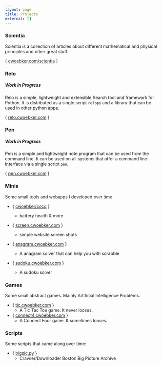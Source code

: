 ```yaml
---
layout: page
title: Projects
external: []
---
```


### Scientia ###

Scientia is a collection of articles about different mathematical and physical principles and other great stuff.

{ [cwoebker.com/scientia](/scientia) }

### Relo ###

##### Work in Progress #####

Relo is a simple, lightweight and extensible Search tool and framework for Python. It is distributed as a
single script `relopy` and a library that can be used in other python apps.

{ [relo.cwoebker.com](http://relo.cwoebker.com) }

### Pen ###

##### Work in Progress #####

Pen is a simple and lightweight note program that can be used from the command line. It can be used on all systems that offer a command line interface via a single script `pen`.

{ [pen.cwoebker.com](http://pen.cwoebker.com) }

### Minis ###

Some small tools and webapps I developed over time.

- { [cwoebker/coco](http://github.com/cwoebker/coco) }
    - battery health & more

- { [screen.cwoebker.com](http://screen.cwoebker.com) }
    - simple website screen shots

- { [anagram.cwoebker.com](http://anagram.cwoebker.com) }
	- A anagram solver that can help you with scrabble

- { [sudoku.cwoebker.com](http://sudoku.cwoebker.com) }
    - A sudoku solver

### Games ###

Some small abstract games.
Mainly Artificial Intelligence Problems.

- { [tic.cwoebker.com](http://tic.cwoebker.com) }
    - A Tic Tac Toe game. It never looses.
- { [connect4.cwoebker.com](http://connect4.cwoebker.com) }
    - A Connect Four game. It sometimes looses.

### Scripts ###

Some scripts that came along over time:

- { [bigpic.py](http://cwoebker.com/posts/the-beauty-of-big-pictures/) }
    - Crawler/Downloader Boston Big Picture Archive

